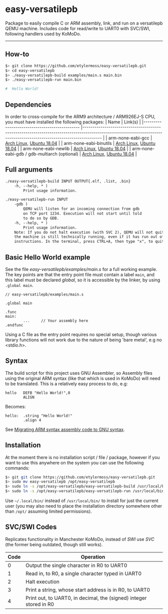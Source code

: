 # easy-versatilepb
Package to easily compile C or ARM assembly, link, and run on a versatilepb QEMU machine. Includes code for read/write to UART0 with SVC/SWI, following handlers used by KoMoDo.

---

## How-to
```bash
$> git clone https://github.com/etylermoss/easy-versatilepb.git
$> cd easy-versatilepb
$> ./easy-versatilepb-build examples/main.s main.bin
$> ./easy-versatilepb-run main.bin

#  Hello World!
```

## Dependencies
In order to cross-compile for the ARM9 architecture / ARM926EJ-S CPU, you must have installed the following packages:
| Name                                         	| Link(s)                                                                                                                                                             	|
|----------------------------------------------	|---------------------------------------------------------------------------------------------------------------------------------------------------------------------	|
| arm-none-eabi-gcc                            	| [Arch Linux](https://www.archlinux.org/packages/community/x86_64/arm-none-eabi-gcc/), [Ubuntu 18.04](https://packages.ubuntu.com/bionic/gcc-arm-none-eabi)           	|
| arm-none-eabi-binutils                       	| [Arch Linux](https://www.archlinux.org/packages/community/x86_64/arm-none-eabi-binutils/), [Ubuntu 18.04](https://packages.ubuntu.com/bionic/binutils-arm-none-eabi) 	|
| arm-none-eabi-newlib                         	| [Arch Linux](https://www.archlinux.org/packages/community/x86_64/arm-none-eabi-newlib/), [Ubuntu 18.04](https://packages.ubuntu.com/bionic/libnewlib-arm-none-eabi)  	|
| arm-none-eabi-gdb / gdb-multiarch (optional) 	| [Arch Linux](https://www.archlinux.org/packages/community/x86_64/arm-none-eabi-gdb/), [Ubuntu 18.04](https://packages.ubuntu.com/bionic/gdb-multiarch)               	|

## Full arguments
```txt
./easy-versatilepb-build INPUT OUTPUT{.elf, .list, .bin}
    -h, --help, * )
        Print usage information.

./easy-versatilepb-run INPUT
    -gdb )
        QEMU will listen for an incoming connection from gdb
        on TCP port 1234. Execution will not start until told
        to do so by GDB.
    -h, --help, * )
        Print usage information.
    Note: If you do not halt execution (with SVC 2), QEMU will not quit as
    the machine is still technically running, even if it has run out of
    instructions. In the terminal, press CTRL+A, then type "x", to quit QEMU.
```

## Basic Hello World example
See the file *easy-versatilepb/examples/main.s* for a full working example. The key points are that the entry point file must contain a label `main`, and this label must be declared *global*, so it is accessible by the linker, by using `.global main`.
```assembly
// easy-versatilepb/examples/main.s

.global main

.func
main:
        ...     // Your assembly here
.endfunc
```
Using a C file as the entry point requires no special setup, though various library functions will not work due to the nature of being 'bare metal', e.g no <stdio.h>.

## Syntax
The build script for this project uses GNU Assembler, so Assembly files using the original ARM syntax (like that which is used in KoMoDo) will need to be translated. This is a relatively easy process to do, e.g:
```
hello   DEFB "Hello World!",0
        ALIGN
```
Becomes:
```
hello:  .string "Hello World!"
        .align 4
```
See [Migrating ARM syntax assembly code to GNU syntax](https://developer.arm.com/documentation/dui0742/g/Migrating-ARM-syntax-assembly-code-to-GNU-syntax/Overview-of-differences-between-ARM-and-GNU-syntax-assembly-code?lang=en).

## Installation
At the moment there is no installation script / file / package, however if you want to use this anywhere on the system you can use the following commands:
```bash
$> git git clone https://github.com/etylermoss/easy-versatilepb.git
$> sudo mv easy-versatilepb /opt/easy-versatilepb
$> sudo ln -s /opt/easy-versatilepb/easy-versatilepb-build /usr/local/bin/
$> sudo ln -s /opt/easy-versatilepb/easy-versatilepb-run /usr/local/bin/
```
Use `~/.local/bin/` instead of `/usr/local/bin/` to install for just the current user (you may also need to place the installation directory somewhere other than `/opt/` assuming limited permissions).

## SVC/SWI Codes

Replicates functionality in Manchester KoMoDo, instead of *SWI* use *SVC* (the former being outdated, though still works).

| Code 	| Operation                                                          	|
|------	|--------------------------------------------------------------------	|
| 0    	| Output the single character in R0 to UART0                         	|
| 1    	| Read in, to R0, a single character typed in UART0                  	|
| 2    	| Halt execution                                                     	|
| 3    	| Print a string, whose start address is in R0, to UART0             	|
| 4    	| Print out, to UART0, in decimal, the (signed) integer stored in R0 	|